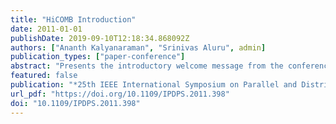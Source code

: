 ```yaml
---
title: "HiCOMB Introduction"
date: 2011-01-01
publishDate: 2019-09-10T12:18:34.868092Z
authors: ["Ananth Kalyanaraman", "Srinivas Aluru", admin]
publication_types: ["paper-conference"]
abstract: "Presents the introductory welcome message from the conference proceedings."
featured: false
publication: "*25th IEEE International Symposium on Parallel and Distributed Processing, IPDPS 2011, Anchorage, Alaska, USA, 16-20 May 2011 - Workshop Proceedings*"
url_pdf: "https://doi.org/10.1109/IPDPS.2011.398"
doi: "10.1109/IPDPS.2011.398"
---
```


